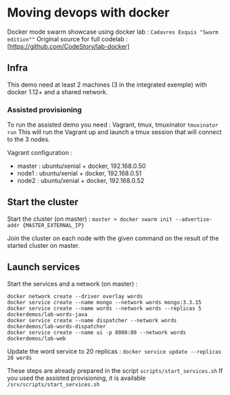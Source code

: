 # Moving devops with docker
Docker mode swarm showcase using docker lab : `Cadavres Exquis "Swarm edition""`
Original source for full codelab : [https://github.com/CodeStory/lab-docker]

## Infra

This demo need at least 2 machines (3 in the integrated exemple) with docker 1.12+ and a shared network.

### Assisted provisioning
To run the assisted demo you need : Vagrant, tmux, tmuxinator
`tmuxinator run`
This will run the Vagrant up and launch a tmux session that will connect to the 3 nodes.

Vagrant configuration :
 - master : ubuntu/xenial + docker,  192.168.0.50
 - node1 : ubuntu/xenial + docker, 192.168.0.51
 - node2 : ubuntu/xenial + docker, 192.168.0.52

## Start the cluster

Start the cluster (on master) :
`master > docker swarm init --advertise-addr {MASTER_EXTERNAL_IP}`

Join the cluster on each node with the given command on the result of the started cluster on master.

## Launch services
Start the services and a network (on master) :
```
docker network create --driver overlay words
docker service create --name mongo --network words mongo:3.3.15
docker service create --name words --network words --replicas 5 dockerdemos/lab-words-java
docker service create --name dispatcher --network words dockerdemos/lab-words-dispatcher
docker service create --name ui -p 8000:80 --network words dockerdemos/lab-web
```

Update the word service to 20 replicas :
`docker service update --replicas 20 words`

These steps are already prepared in the script `scripts/start_services.sh`
If you used the assisted provisioning, it is available `/srv/scripts/start_services.sh`
